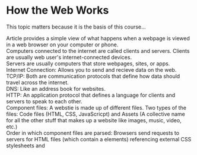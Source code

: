 # How the Web Works
This topic matters because it is the basis of this course...

Article provides a simple view of what happens when a webpage is viewed in a web browser on your computer or phone.   
Computers connected to the internet are called clients and servers. Clients are usually web user's internet-connected devices.  
Servers are usually computers that store webpages, sites, or apps.  
Internet Connection: Allows you to send and recieve data on the web.  
TCP/IP: Both are communication protocols that define how data should travel across the internet.  
DNS: Like an address book for websites.   
HTTP: An application protocol that defines a language for clients and servers to speak to each other.  
Component files: A webstie is made up of different files. Two types of the files: Code files (HTML, CSS, JavaScricpt) and Assets (A collective name for all the other stuff that makes up a website like images, music, video, etc.)  
Order in which component files are parsed: Browsers send requests to servers for HTML files (which contain a <link> elements) referencing external CSS stylesheets and <script> element refrencing external JavaScript scripts.  
The browser parses the HTML file first, and that leads to the browser recognizing any <link>-element references to external CSS stylesheets and any <script>-element references to scripts.  
As the browser parses the HTML, it sends requests back to the server for any CSS files it has found from <link> elements, and any JavaScript files it has found from <script> elements, and from those, then parses the CSS and JavaScript.  
The browser generates an in-memory DOM tree from the parsed HTML, generates an in-memory CSSOM structure from the parsed CSS, and compiles and executes the parsed JavaScript.  
As the browser builds the DOM tree and applies the styles from the CSSOM tree and executes the JavaScript, a visual representation of the page is painted to the screen, and the user sees the page content and can begin to interact with it.  

# What will your website look like?
This topic matters because it is the basis of this course...

What should your website be about?  
What information are you presenting on the subject?  
What does your website look like in simple high-level terms?  
Sketching out your design: On paper.  
Choosing your assets: text, theme color, images, font.  

# JavaScript basics
This topic matters because it is the basis of this course...

JavaScript is a programming language that adds interactivity to a website.  
Comments are snippets of text that can be added along with code. The browser ignores text marked as comments.   
You can write comments in JavaScript just as you can in CSS: "/* , */".  

# Short Poem
Like a river's current, it flows and cascades,
Across networks vast, through tangled braids,
Packets of data, in bytes and strings,
HTTP's magic, the melody it sings.

# JavaScript basics Cont.
Describe how HTML, CSS, and JS files are “parsed” in the browser:  
HTML: The browser begins by parsing the HTML file, which defines the structure and content of the web page. It reads the HTML document from top to bottom, starting with the opening "<html>" tag and ending with the closing "</html>" tag. During this process, the browser identifies various elements such as headers, paragraphs, images, links, 
and more.  
As the HTML is parsed, the browser constructs a tree-like structure called the Document Object Model (DOM). The DOM represents the hierarchical relationship between different HTML elements, with the "<html>" tag as the root and nested elements as branches and leaves. This tree structure allows the browser to understand how the elements are organized on the page.
CSS: After the HTML parsing is complete, the browser moves on to parse the CSS (Cascading Style Sheets) files associated with the web page. CSS defines the presentation and layout of the HTML elements. The browser reads the CSS files and matches the styles to the corresponding HTML elements.  
During CSS parsing, the browser creates a separate structure known as the CSS Object Model (CSSOM). This model represents the styles defined in the CSS files, including properties like color, font, size, positioning, and more. The CSSOM is then combined with the DOM to create a Render Tree.  
JS: If the web page includes JavaScript files, the browser proceeds with parsing and executing them. JavaScript adds interactivity and dynamic behavior to the web page. When parsing JavaScript, the browser identifies functions, variables, loops, and other constructs and builds an abstract syntax tree (AST).  
Once the parsing is complete, the browser executes the JavaScript code, manipulating the DOM and CSSOM as needed. JavaScript can modify the content, style, and behavior of the web page, allowing for dynamic updates and interactivity.  
By parsing HTML, CSS, and JavaScript files, the browser creates the necessary structures (DOM, CSSOM, and AST) and combines them into a Render Tree. The Render Tree represents the final layout of the web page, including all visible elements, their styles, and the hierarchy in which they appear. Finally, the browser uses the Render Tree to render and display the web page on the user's screen.  
How can you find images to add to a Website?  
Google images  
How do you create a String vs a Number in JavaScript?  
let myString = "Hello, World!"; OR let myString = "Hello, World!";  
What is a Variable and why are they important in JavaScript?  
In programming, a variable is a named container or storage location used to store data.   Variables in JavaScript are important becaause they serve as the building blocks of programs, allowing for data storage, manipulation, reusability, and interactivity. They provide the flexibility and power required to create dynamic and functional applications.  

# Introduction to HTML
This topic matters because it is the basis of this course...  

What is an HTML attribute:   
extra information about the element that wont appear in the context.  

Describe the Anatomy of an HTMl element:  
Starts with an opening tag followed by the element name followed by attributes followed by the content followed by self-closing tag followed by closing tag.  
Together, these components form the structure of an HTML element, defining its type, attributes, content, and boundaries. HTML elements can be nested inside each other to create a hierarchical structure, allowing for the construction of complex web pages.  

What is the Difference between "&lt;article>" and "&lt;section>" element tags?  
The "&lt;article>" element represents a self-contained, complete, and independently distributable composition within a document. It typically encapsulates content that could be considered a standalone entity, such as a blog post, news article, forum post, or a product description. It should make sense on its own and be meaningful even when extracted from the surrounding context.
The "&lt;section>" element defines a thematic grouping of content within a document. It represents a standalone section or a logical block of related content that forms part of a larger whole. It doesn't carry the same standalone significance as an "&lt;article>" but provides a way to organize and structure content based on a common theme or topic.  

What Elements does a “typical” website include?  
Header, navigation menu, hero section, content sections, footer, contact information, call-to-action buttons, social media integration, images and media, footer navigation.  

How does metadata influence Search Engine Optimization?  
Metadata plays a crucial role in Search Engine Optimization (SEO) by providing valuable information to search engines about the content and context of web pages.   

How is the "&lt;meta>" HTML tag used when specifying metadata?  
The "&lt;meta>" HTML tag is used to specify various types of metadata about an HTML document. It provides information to browsers and search engines but is not displayed directly to website visitors. The "&lt;meta>" tag is typically placed within the "&lt;head>" section of an HTML document.  

# Miscellaneous
How to start to design a website:  

What is the first step to designing a Website?
The first step to designing a website is to clarify its purpose and define the goals and objectives you want to achieve with the website.  

What is the most important question to answer when designing a Website?  
what is the goal an purpose of this website?  

Semantics:  

Why should you use an "&lt;h1>" element over a <span> element to display a top level heading?
Semantic Meaning, SEO Benefits, and accessibility.  

What are the benefits of using semantic tags in our HTML?  
Leveraging semantic tags in HTML promotes accessibility, search engine optimization, maintainability, consistency, scalability, and future compatibility, resulting in well-structured and user-friendly websites.  

What is Javascript?  

Describe 2 things that require JavaScript in the Browser?
Form Validation and Dynamic Content and interaction.  

How can you add JavaScript to an HTML document?  
Inline JavaScript.  




## Things I want to know more about  



